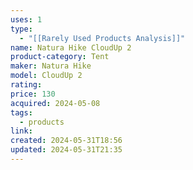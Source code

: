 ```yaml
---
uses: 1
type:
  - "[[Rarely Used Products Analysis]]"
name: Natura Hike CloudUp 2
product-category: Tent
maker: Natura Hike
model: CloudUp 2
rating: 
price: 130
acquired: 2024-05-08
tags:
  - products
link: 
created: 2024-05-31T18:56
updated: 2024-05-31T21:35
---
```




